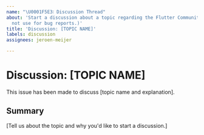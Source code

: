 ```yaml
---
name: "\U0001F5E3️❕ Discussion Thread"
about: 'Start a discussion about a topic regarding the Flutter Community. (NOTE: Do
  not use for bug reports.)'
title: 'Discussion: [TOPIC NAME]'
labels: discussion
assignees: jeroen-meijer

---
```


# Discussion: [TOPIC NAME]

This issue has been made to discuss [topic name and explanation].

## Summary
[Tell us about the topic and why you'd like to start a discussion.]
